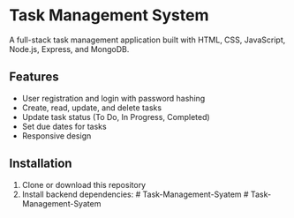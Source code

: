 # Task Management System

A full-stack task management application built with HTML, CSS, JavaScript, Node.js, Express, and MongoDB.

## Features

- User registration and login with password hashing
- Create, read, update, and delete tasks
- Update task status (To Do, In Progress, Completed)
- Set due dates for tasks
- Responsive design

## Installation

1. Clone or download this repository
2. Install backend dependencies:
#   T a s k - M a n a g e m e n t - S y a t e m  
 #   T a s k - M a n a g e m e n t - S y a t e m  
 